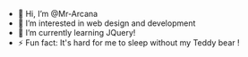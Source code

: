 - 👋 Hi, I’m @Mr-Arcana
- 👀 I’m interested in web design and development
- 🌱 I’m currently learning JQuery!
- ⚡ Fun fact: It's hard for me to sleep without my Teddy bear !

<!---
Mr-Arcana/Mr-Arcana is a ✨ special ✨ repository because its `README.md` (this file) appears on your GitHub profile.
You can click the Preview link to take a look at your changes.
--->
